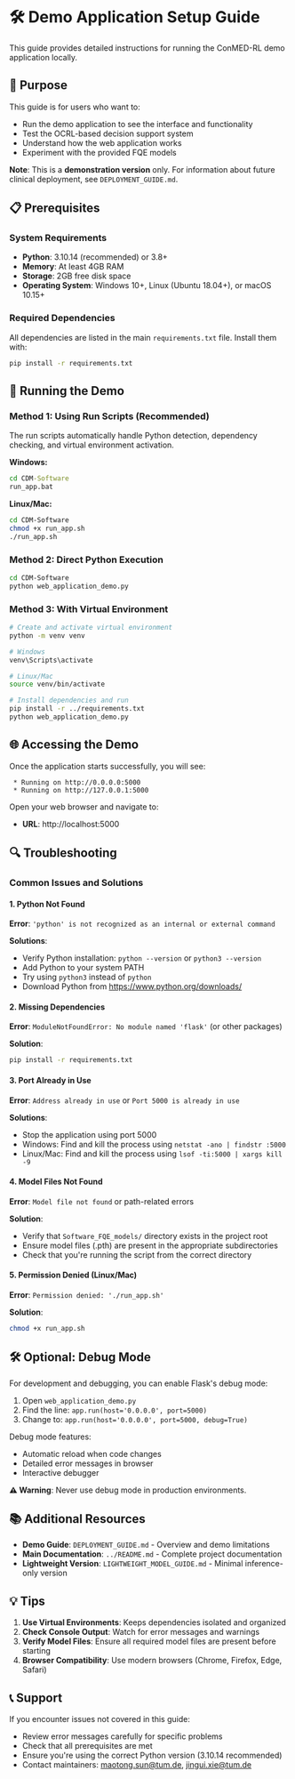 # 🛠️ Demo Application Setup Guide

This guide provides detailed instructions for running the ConMED-RL demo application locally.

## 🎯 Purpose

This guide is for users who want to:
- Run the demo application to see the interface and functionality
- Test the OCRL-based decision support system
- Understand how the web application works
- Experiment with the provided FQE models

**Note**: This is a **demonstration version** only. For information about future clinical deployment, see `DEPLOYMENT_GUIDE.md`.

## 📋 Prerequisites

### System Requirements
- **Python**: 3.10.14 (recommended) or 3.8+
- **Memory**: At least 4GB RAM
- **Storage**: 2GB free disk space
- **Operating System**: Windows 10+, Linux (Ubuntu 18.04+), or macOS 10.15+

### Required Dependencies
All dependencies are listed in the main `requirements.txt` file. Install them with:
```bash
pip install -r requirements.txt
```

## 🚀 Running the Demo

### Method 1: Using Run Scripts (Recommended)

The run scripts automatically handle Python detection, dependency checking, and virtual environment activation.

**Windows:**
```cmd
cd CDM-Software
run_app.bat
```

**Linux/Mac:**
```bash
cd CDM-Software
chmod +x run_app.sh
./run_app.sh
```

### Method 2: Direct Python Execution

```bash
cd CDM-Software
python web_application_demo.py
```

### Method 3: With Virtual Environment

```bash
# Create and activate virtual environment
python -m venv venv

# Windows
venv\Scripts\activate

# Linux/Mac
source venv/bin/activate

# Install dependencies and run
pip install -r ../requirements.txt
python web_application_demo.py
```

## 🌐 Accessing the Demo

Once the application starts successfully, you will see:
```
 * Running on http://0.0.0.0:5000
 * Running on http://127.0.0.1:5000
```

Open your web browser and navigate to:
- **URL**: http://localhost:5000

## 🔍 Troubleshooting

### Common Issues and Solutions

#### 1. Python Not Found
**Error**: `'python' is not recognized as an internal or external command`

**Solutions**:
- Verify Python installation: `python --version` or `python3 --version`
- Add Python to your system PATH
- Try using `python3` instead of `python`
- Download Python from https://www.python.org/downloads/

#### 2. Missing Dependencies
**Error**: `ModuleNotFoundError: No module named 'flask'` (or other packages)

**Solution**:
```bash
pip install -r requirements.txt
```

#### 3. Port Already in Use
**Error**: `Address already in use` or `Port 5000 is already in use`

**Solutions**:
- Stop the application using port 5000
- Windows: Find and kill the process using `netstat -ano | findstr :5000`
- Linux/Mac: Find and kill the process using `lsof -ti:5000 | xargs kill -9`

#### 4. Model Files Not Found
**Error**: `Model file not found` or path-related errors

**Solution**:
- Verify that `Software_FQE_models/` directory exists in the project root
- Ensure model files (.pth) are present in the appropriate subdirectories
- Check that you're running the script from the correct directory

#### 5. Permission Denied (Linux/Mac)
**Error**: `Permission denied: './run_app.sh'`

**Solution**:
```bash
chmod +x run_app.sh
```

## 🛠️ Optional: Debug Mode

For development and debugging, you can enable Flask's debug mode:

1. Open `web_application_demo.py`
2. Find the line: `app.run(host='0.0.0.0', port=5000)`
3. Change to: `app.run(host='0.0.0.0', port=5000, debug=True)`

Debug mode features:
- Automatic reload when code changes
- Detailed error messages in browser
- Interactive debugger

**⚠️ Warning**: Never use debug mode in production environments.

## 📚 Additional Resources

- **Demo Guide**: `DEPLOYMENT_GUIDE.md` - Overview and demo limitations
- **Main Documentation**: `../README.md` - Complete project documentation
- **Lightweight Version**: `LIGHTWEIGHT_MODEL_GUIDE.md` - Minimal inference-only version

## 💡 Tips

1. **Use Virtual Environments**: Keeps dependencies isolated and organized
2. **Check Console Output**: Watch for error messages and warnings
3. **Verify Model Files**: Ensure all required model files are present before starting
4. **Browser Compatibility**: Use modern browsers (Chrome, Firefox, Edge, Safari)

## 📞 Support

If you encounter issues not covered in this guide:
- Review error messages carefully for specific problems
- Check that all prerequisites are met
- Ensure you're using the correct Python version (3.10.14 recommended)
- Contact maintainers: maotong.sun@tum.de, jingui.xie@tum.de 